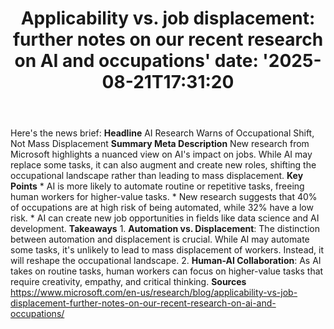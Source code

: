 ﻿---
title: "Applicability vs. job displacement: further notes on our recent research on AI and occupations'
date: '2025-08-21T17:31:20"
category: "Markets"
summary: ""
slug: "applicability vs job displacement further notes on our recen"
source_urls:
  - "https://www.microsoft.com/en-us/research/blog/applicability-vs-job-displacement-further-notes-on-our-recent-research-on-ai-and-occupations/"
seo:
  title: "Applicability vs. job displacement: further notes on our recent research on AI and occupations | Hash n Hedge'
  description: '"
  keywords: ["news", "markets", "brief"]
---
Here's the news brief:  **Headline** AI Research Warns of Occupational Shift, Not Mass Displacement  **Summary Meta Description** New research from Microsoft highlights a nuanced view on AI's impact on jobs. While AI may replace some tasks, it can also augment and create new roles, shifting the occupational landscape rather than leading to mass displacement.  **Key Points**  * AI is more likely to automate routine or repetitive tasks, freeing human workers for higher-value tasks. * New research suggests that 40% of occupations are at high risk of being automated, while 32% have a low risk. * AI can create new job opportunities in fields like data science and AI development.  **Takeaways**  1. **Automation vs. Displacement**: The distinction between automation and displacement is crucial. While AI may automate some tasks, it's unlikely to lead to mass displacement of workers. Instead, it will reshape the occupational landscape. 2. **Human-AI Collaboration**: As AI takes on routine tasks, human workers can focus on higher-value tasks that require creativity, empathy, and critical thinking.  **Sources** https://www.microsoft.com/en-us/research/blog/applicability-vs-job-displacement-further-notes-on-our-recent-research-on-ai-and-occupations/ 
